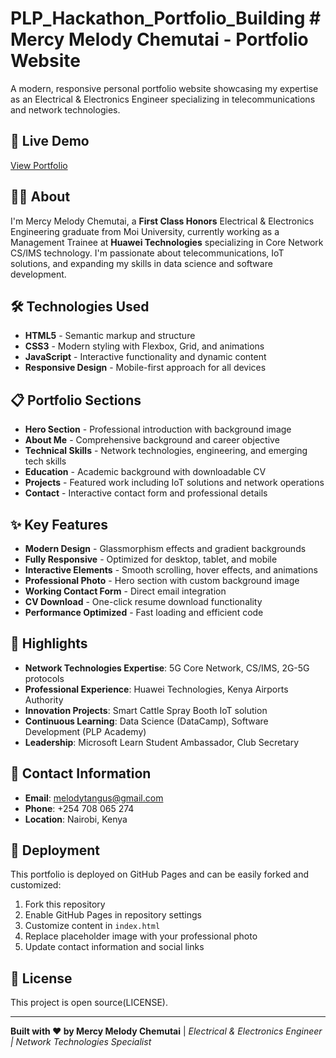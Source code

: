 # PLP_Hackathon_Portfolio_Building # Mercy Melody Chemutai - Portfolio Website

A modern, responsive personal portfolio website showcasing my expertise as an Electrical & Electronics Engineer specializing in telecommunications and network technologies.

## 🚀 Live Demo

[View Portfolio](https://github.com/melodytangus/PLP_Hackathon_Portfolio_Building)

## 👩‍💻 About

I'm Mercy Melody Chemutai, a **First Class Honors** Electrical & Electronics Engineering graduate from Moi University, currently working as a Management Trainee at **Huawei Technologies** specializing in Core Network CS/IMS technology. I'm passionate about telecommunications, IoT solutions, and expanding my skills in data science and software development.

## 🛠️ Technologies Used

- **HTML5** - Semantic markup and structure
- **CSS3** - Modern styling with Flexbox, Grid, and animations
- **JavaScript** - Interactive functionality and dynamic content
- **Responsive Design** - Mobile-first approach for all devices

## 📋 Portfolio Sections

- **Hero Section** - Professional introduction with background image
- **About Me** - Comprehensive background and career objective
- **Technical Skills** - Network technologies, engineering, and emerging tech skills
- **Education** - Academic background with downloadable CV
- **Projects** - Featured work including IoT solutions and network operations
- **Contact** - Interactive contact form and professional details

## ✨ Key Features

- **Modern Design** - Glassmorphism effects and gradient backgrounds
- **Fully Responsive** - Optimized for desktop, tablet, and mobile
- **Interactive Elements** - Smooth scrolling, hover effects, and animations
- **Professional Photo** - Hero section with custom background image
- **Working Contact Form** - Direct email integration
- **CV Download** - One-click resume download functionality
- **Performance Optimized** - Fast loading and efficient code

## 🎯 Highlights

- **Network Technologies Expertise**: 5G Core Network, CS/IMS, 2G-5G protocols
- **Professional Experience**: Huawei Technologies, Kenya Airports Authority
- **Innovation Projects**: Smart Cattle Spray Booth IoT solution
- **Continuous Learning**: Data Science (DataCamp), Software Development (PLP Academy)
- **Leadership**: Microsoft Learn Student Ambassador, Club Secretary

## 📱 Contact Information

- **Email**: melodytangus@gmail.com
- **Phone**: +254 708 065 274
- **Location**: Nairobi, Kenya

## 🚀 Deployment

This portfolio is deployed on GitHub Pages and can be easily forked and customized:

1. Fork this repository
2. Enable GitHub Pages in repository settings
3. Customize content in `index.html`
4. Replace placeholder image with your professional photo
5. Update contact information and social links

## 📄 License

This project is open source(LICENSE).

---

**Built with ❤️ by Mercy Melody Chemutai** | *Electrical & Electronics Engineer | Network Technologies Specialist*